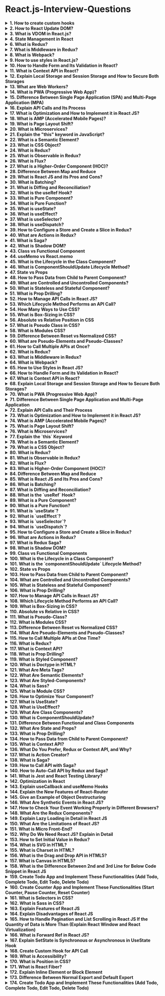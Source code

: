 # React.js-Interview-Questions

<details> <summary><strong>1. How to create custom hooks</strong></summary>
React Hooks are a powerful feature in React that allow developers to use state and other React features in functional components. Creating custom hooks can help you extract reusable logic from your components, making them more maintainable and easier to understand. Here's a step-by-step guide on how to create custom hooks in React:

Example:

```javascript

import { useState, useEffect } from 'react';

function useFetch(url) {
  const [data, setData] = useState(null);
  const [loading, setLoading] = useState(true);
  const [error, setError] = useState(null);

  useEffect(() => {
    fetch(url)
      .then((response) => response.json())
      .then((data) => {
        setData(data);
        setLoading(false);
      })
      .catch((error) => {
        setError(error);
        setLoading(false);
      });
  }, [url]);

  return { data, loading, error };
}

// Using custom hook in a component
function App() {
  const { data, loading, error } = useFetch('https://api.example.com/data');
  if (loading) return <div>Loading...</div>;
  if (error) return <div>Error: {error.message}</div>;
  return <div>{JSON.stringify(data)}</div>;
}
```
</details>
<details> <summary><strong>2. How to React Update DOM?</strong></summary>
React updates the DOM efficiently through a process called "reconciliation." When the state or props of a component change, React updates the virtual DOM first, then compares it with the real DOM to determine what needs to be updated, resulting in minimal changes to the real DOM.

</details>
<details> <summary><strong>3. What is VDOM in React.js?</strong></summary>
The Virtual DOM (VDOM) is an in-memory representation of the real DOM elements. It allows React to update the UI without directly manipulating the real DOM, making updates more efficient.

</details>
<details> <summary><strong>4. State Management in React</strong></summary>
State management in React can be done using useState, useReducer, or external libraries like Redux to manage global state. useState is used for managing component-specific states, while useReducer is often used for more complex state logic.

Example:

```javascript
const [count, setCount] = useState(0);

const increment = () => {
  setCount(count + 1);
};
</details>
<details> <summary><strong>5. What is Prop Drilling?</strong></summary>
Prop drilling is the process of passing data from a parent component to a deeply nested child component through props. This can become cumbersome when dealing with deeply nested components, leading to less maintainable code.
```
</details>
<details> <summary><strong>6. What is Redux?</strong></summary>
Redux is a state management library for JavaScript apps that helps manage and centralize application state. It uses a single store and actions to manage state transitions.

Example:

```javascript
const initialState = { count: 0 };

function reducer(state = initialState, action) {
  switch (action.type) {
    case 'INCREMENT':
      return { count: state.count + 1 };
    default:
      return state;
  }
}
```
</details>
<details> <summary><strong>7. What is Middleware in Redux?</strong></summary>
Middleware in Redux is used to extend Redux with custom functionality like logging, API calls, and error handling. It intercepts actions before they reach the reducer.

Example:

```javascript
const loggerMiddleware = store => next => action => {
  console.log('Dispatching', action);
  return next(action);
};
```
</details>
<details> <summary><strong>8. What is Webpack?</strong></summary>
Webpack is a module bundler for JavaScript applications. It bundles JavaScript files and assets like images, CSS, and fonts into optimized files for deployment.

</details>
<details> <summary><strong>9. How to use styles in React.js?</strong></summary>
Styles in React can be applied in various ways: inline styles, CSS files, CSS modules, or CSS-in-JS solutions like styled-components.

Example of inline style:

```javascript
const style = { color: 'blue', fontSize: '20px' };
return <div style={style}>Hello World!</div>;
```
</details>
<details> <summary><strong>10. How to Handle Form and Its Validation in React?</strong></summary>
Forms in React are controlled components, meaning React controls the state of the form elements. You can validate form data either manually or using third-party libraries like Formik or React Hook Form.

Example:

```javascript
const [email, setEmail] = useState('');
const [error, setError] = useState('');

const validateEmail = () => {
  if (!email.includes('@')) {
    setError('Invalid email');
  } else {
    setError('');
  }
};

return (
  <form>
    <input type="email" value={email} onChange={(e) => setEmail(e.target.value)} />
    <button onClick={validateEmail}>Submit</button>
    {error && <p>{error}</p>}
  </form>
);
```
</details>
<details> <summary><strong>11. What is Context API in React?</strong></summary>
The Context API is a React feature that allows you to share state or values between components without having to pass props manually through every level of the component tree.

Example:

```javascript
const MyContext = React.createContext();

function Parent() {
  const value = 'Hello World';
  return (
    <MyContext.Provider value={value}>
      <Child />
    </MyContext.Provider>
  );
}

function Child() {
  const value = useContext(MyContext);
  return <div>{value}</div>;
}
```
</details>
<details> <summary><strong>12. Explain Local Storage and Session Storage and How to Secure Both Storages</strong></summary>
Local Storage stores data without an expiration time and persists even after the browser is closed.
Session Storage stores data for the duration of the page session.
Both can be accessed through JavaScript, but sensitive data should be encrypted before storage to ensure security.

Example:

```javascript
localStorage.setItem('user', JSON.stringify({ name: 'John' }));
const user = JSON.parse(localStorage.getItem('user'));
```
</details>
<details> <summary><strong>13. What are Web Workers?</strong></summary>
Web Workers allow JavaScript to run in the background without blocking the main thread. This is useful for handling complex or time-consuming tasks like data processing.

Example:

```javascript
const worker = new Worker('worker.js');

worker.postMessage('start');

worker.onmessage = function(e) {
  console.log('Message from worker: ' + e.data);
};
```
```javascript
//worker.js

javascript
Copy code
onmessage = function(e) {
  if (e.data === 'start') {
    postMessage('Worker started!');
  }
};
```
</details>
<details> <summary><strong>14. What is PWA (Progressive Web App)?</strong></summary>
A Progressive Web App (PWA) is a web application that uses modern web capabilities to deliver an app-like experience to users, including offline access and push notifications.

</details>
<details> <summary><strong>15. Difference Between Single Page Application (SPA) and Multi-Page Application (MPA)</strong></summary>
SPA: Loads a single HTML page, and content is dynamically updated via JavaScript, providing a smoother user experience without reloading the page.
MPA: Each user interaction typically triggers a full page reload, which can lead to a slower user experience.
</details>
<details> <summary><strong>16. Explain API Calls and Its Process</strong></summary>
API calls in React are typically made using the fetch API or libraries like Axios. When making an API call, React waits for the response asynchronously and updates the state based on the data received.

Example:

```javascript
useEffect(() => {
  fetch('https://api.example.com/data')
    .then(response => response.json())
    .then(data => setData(data));
}, []);
```
</details>
<details> <summary><strong>17. What is Optimization and How to Implement it in React JS?</strong></summary>
Optimization in React refers to techniques like memoization, lazy loading, and minimizing unnecessary re-renders to improve app performance. One such method is React.memo for functional components.

Example of React.memo:

```javascript
const MemoizedComponent = React.memo(function MyComponent({ name }) {
  console.log('Rendering', name);
  return <div>{name}</div>;
});
```
</details>
<details> <summary><strong>18. What is AMP (Accelerated Mobile Pages)?</strong></summary>
AMP is an open-source framework designed to make mobile web pages load faster. It uses a stripped-down version of HTML and JavaScript to ensure quicker loading times, particularly for content-heavy pages.

</details>
<details> <summary><strong>19. What is Page Layout Shift?</strong></summary>
Page Layout Shift (CLS) is a Core Web Vitals metric that measures visual stability. A high CLS means that the page elements shift unexpectedly as the page loads, which can negatively impact user experience.

</details>
<details> <summary><strong>20. What is Microservices?</strong></summary>
Microservices is an architectural style where a large application is built as a set of smaller, independent services that communicate over the network, each focusing on a specific business function.

</details>
<details> <summary><strong>21. Explain the "this" keyword in JavaScript?</strong></summary>
The this keyword in JavaScript refers to the context in which the current code is executed. Its value depends on how the function is called.

Example:

```javascript
const obj = {
  name: 'John',
  greet: function() {
    console.log(this.name);  // 'this' refers to 'obj'
  }
};
obj.greet();  // Output: John
```
</details>
<details> <summary><strong>22. What is a Semantic Element?</strong></summary>
Semantic HTML elements are those that clearly describe their meaning in a human- and machine-readable way. Examples include <article>, <section>, <header>, and <footer>.

Example:

```html
<article>
  <h1>Article Title</h1>
  <p>This is the content of the article.</p>
</article>
```
</details>
<details> <summary><strong>23. What is CSS Object?</strong></summary>
A CSS object typically refers to an object in JavaScript that holds CSS properties and values. This can be used to dynamically apply styles to elements in React components.

Example:

```javascript
const style = {
  color: 'red',
  fontSize: '20px',
};

return <div style={style}>Hello, World!</div>;
```
</details>
<details> <summary><strong>24. What is Redux?</strong></summary>
Redux is a predictable state container for JavaScript apps. It helps you write applications that behave consistently across different environments, with debugging and testing capabilities.

Example:

  ```javascript
const initialState = { count: 0 };

function reducer(state = initialState, action) {
  switch (action.type) {
    case 'INCREMENT':
      return { count: state.count + 1 };
    default:
      return state;
  }
}
```
</details>
<details> <summary><strong>25. What is Observable in Redux?</strong></summary>
In Redux, an observable refers to a stream of data that can be observed, similar to how actions are dispatched in Redux. Observables are often used with middleware like Redux-Observable.

</details>
<details> <summary><strong>26. What is Flux?</strong></summary>
Flux is a pattern for managing data flow in JavaScript applications. It uses a unidirectional flow to manage the state, making it predictable. Redux is heavily inspired by Flux.

</details>
<details> <summary><strong>27. What is a Higher-Order Component (HOC)?</strong></summary>
A Higher-Order Component is a function that takes a component and returns a new component with additional props or logic.

Example:

  ```javascript
function withLoader(Component) {
  return function WithLoader(props) {
    if (props.loading) {
      return <div>Loading...</div>;
    }
    return <Component {...props} />;
  };
}
```
</details>

<details> <summary><strong>28. Difference Between Map and Reduce</strong></summary>
Map: Creates a new array by applying a function to each element of the original array.
Reduce: Reduces the array to a single value by applying a function to each element, accumulating the result.
Example of map:

  ```javascript
const numbers = [1, 2, 3];
const doubled = numbers.map(num => num * 2);
console.log(doubled); // [2, 4, 6]
Example of reduce:
```
  ```javascript
const numbers = [1, 2, 3];
const sum = numbers.reduce((acc, num) => acc + num, 0);
console.log(sum); // 6
```
</details>
<details> <summary><strong>29. What is React JS and its Pros and Cons?</strong></summary>
React is a JavaScript library for building user interfaces, primarily for single-page applications. It is declarative, component-based, and enables developers to create reusable UI components.

Pros:

Fast rendering with Virtual DOM
Component-based architecture
Reusable components
Strong community support
Cons:

Steeper learning curve
Requires build tools (Webpack, Babel)
Frequent updates with breaking changes
</details>
<details> <summary><strong>30. What is Batching?</strong></summary>
Batching refers to the process of grouping multiple updates into a single re-render in React. React batches updates to improve performance by reducing the number of re-renders.

Example:

  ```javascript
// React will batch these updates together and render only once
setCount(count + 1);
setFlag(!flag);
```
</details>
<details> <summary><strong>31. What is Diffing and Reconciliation?</strong></summary>
Diffing is the process React uses to compare the current Virtual DOM with the previous one and identify changes. Reconciliation is the process of updating the actual DOM to reflect the changes detected during the diffing process.

</details>
<details> <summary><strong>32. What is the useRef Hook?</strong></summary>
useRef is a React hook that allows you to persist a mutable value across renders. It is commonly used for accessing DOM elements directly or storing a value that doesn’t cause re-rendering when updated.

Example:

  ```javascript
const inputRef = useRef(null);

useEffect(() => {
  inputRef.current.focus();  // Focus the input field on component mount
}, []);

return <input ref={inputRef} />;
```
</details>
<details> <summary><strong>33. What is Pure Component?</strong></summary>
A PureComponent in React is a component that only re-renders when its props or state change. It implements shouldComponentUpdate with a shallow comparison of props and state.

Example:

  ```javascript
class MyComponent extends React.PureComponent {
  render() {
    return <div>{this.props.name}</div>;
  }
}
```
</details>
<details> <summary><strong>34. What is Pure Function?</strong></summary>
A pure function is a function that always produces the same output given the same input and does not cause side effects (like modifying global state or performing IO operations).

Example:

  ```javascript
function add(a, b) {
  return a + b;  // Pure function, no side effects
}
```
</details>
<details> <summary><strong>35. What is useState?</strong></summary>
useState is a hook that allows you to add state to functional components. It returns an array with the current state and a function to update it.

Example:

  ```javascript
const [count, setCount] = useState(0);

return (
  <div>
    <p>{count}</p>
    <button onClick={() => setCount(count + 1)}>Increment</button>
  </div>
);
```
</details>
<details> <summary><strong>36. What is useEffect?</strong></summary>
useEffect is a hook that performs side effects in functional components. It can be used for tasks like fetching data, updating the DOM, or subscribing to external events.

Example:

  ```javascript
useEffect(() => {
  console.log('Component mounted');
  return () => {
    console.log('Component unmounted');
  };
}, []);
```
</details>
<details> <summary><strong>37. What is useSelector?</strong></summary>
useSelector is a hook from React-Redux that allows you to extract data from the Redux store state.

Example:

  ```javascript
const count = useSelector(state => state.count);
```
</details>
<details> <summary><strong>38. What is useDispatch?</strong></summary>
useDispatch is a hook from React-Redux that gives you access to the dispatch function from Redux, which allows you to dispatch actions to the Redux store.

Example:

  ```javascript
const dispatch = useDispatch();

const increment = () => {
  dispatch({ type: 'INCREMENT' });
};
```
</details>
<details> <summary><strong>39. How to Configure a Store and Create a Slice in Redux?</strong></summary>
To configure a store and create a slice in Redux, you typically use Redux Toolkit, which simplifies store configuration and slice creation.

Example:

  ```javascript
import { configureStore, createSlice } from '@reduxjs/toolkit';

const counterSlice = createSlice({
  name: 'counter',
  initialState: { count: 0 },
  reducers: {
    increment: (state) => {
      state.count += 1;
    },
    decrement: (state) => {
      state.count -= 1;
    },
  },
});

const store = configureStore({
  reducer: counterSlice.reducer,
});

export default store;
```
</details>
<details> <summary><strong>40. What are Actions in Redux?</strong></summary>
Actions in Redux are plain JavaScript objects that describe an event that has occurred. They must have a type property and may include other data in the payload.

Example:

  ```javascript
const incrementAction = { type: 'INCREMENT' };
```
</details>

<details> <summary><strong>41. What is Saga?</strong></summary>
Redux-Saga is a middleware library used to handle side effects in Redux. It allows you to manage asynchronous actions like data fetching, more effectively using generators.

Example:

  ```javascript
import { takeEvery, call, put } from 'redux-saga/effects';

function* fetchData() {
  try {
    const response = yield call(fetch, 'https://api.example.com/data');
    const data = yield response.json();
    yield put({ type: 'FETCH_SUCCESS', data });
  } catch (error) {
    yield put({ type: 'FETCH_ERROR', error });
  }
}

function* watchFetchData() {
  yield takeEvery('FETCH_REQUEST', fetchData);
}
```
</details>
<details> <summary><strong>42. What is Shadow DOM?</strong></summary>
The Shadow DOM is a web standard that allows developers to encapsulate DOM and CSS styles within a component, creating a local scope for styles and structure.

Example:

  ```javascript
const shadowRoot = document.querySelector('#shadow-host').attachShadow({mode: 'open'});
shadowRoot.innerHTML = '<p>Shadow DOM content</p>';
```
</details>
<details> <summary><strong>43. Class vs Functional Component</strong></summary>
Class Components: Traditional components with state, lifecycle methods, and can be extended from React.Component.
Functional Components: Simpler components using hooks to manage state and side effects.
Example of a class component:

  ```javascript
class Counter extends React.Component {
  constructor(props) {
    super(props);
    this.state = { count: 0 };
  }
  
  render() {
    return (
      <div>
        <p>{this.state.count}</p>
        <button onClick={() => this.setState({ count: this.state.count + 1 })}>Increment</button>
      </div>
    );
  }
}
```
Example of a functional component:
  ```javascript
javascript
Copy code
const Counter = () => {
  const [count, setCount] = useState(0);
  
  return (
    <div>
      <p>{count}</p>
      <button onClick={() => setCount(count + 1)}>Increment</button>
    </div>
  );
};
```
</details>
<details> <summary><strong>44. useMemo vs React.memo</strong></summary>
useMemo: A hook that memoizes a function’s result to avoid expensive recalculations on each render.
React.memo: A higher-order component that memoizes a functional component, preventing unnecessary re-renders when props haven’t changed.
Example of useMemo:

  ```javascript
const expensiveCalculation = useMemo(() => calculateExpensiveValue(a, b), [a, b]);
```
Example of React.memo:

  ```javascript
const MyComponent = React.memo(({ name }) => {
  return <p>{name}</p>;
});
```
</details>
<details> <summary><strong>45. What is the Lifecycle in the Class Component?</strong></summary>
The lifecycle of a class component in React consists of the following phases:

Mounting: Component creation and insertion into the DOM.
Updating: Component re-rendering due to changes in state or props.
Unmounting: Component removal from the DOM.
Methods:

constructor()
componentDidMount()
shouldComponentUpdate()
render()
componentWillUnmount()
</details>
<details> <summary><strong>46. What is ComponentShouldUpdate Lifecycle Method?</strong></summary>
shouldComponentUpdate() is a lifecycle method in class components that allows you to control whether the component should re-render when its props or state change. By default, it returns true, but you can override it to prevent unnecessary renders.

Example:

  ```javascript
shouldComponentUpdate(nextProps, nextState) {
  return nextState.count !== this.state.count;  // Prevent re-render if count hasn't changed
}
```
</details>
<details> <summary><strong>47. State vs Props</strong></summary>
State: A local data storage for a component that can change over time.
Props: Read-only values passed from a parent component to a child component.
Example:

  ```javascript
const Parent = () => {
  const message = "Hello from parent!";
  return <Child message={message} />;
};

const Child = (props) => {
  return <p>{props.message}</p>; // Props are passed down from Parent
};
```
</details>
<details> <summary><strong>48. How to Pass Data from Child to Parent Component?</strong></summary>
To pass data from a child to a parent component, you can use a callback function that the parent passes to the child as a prop.

Example:

  ```javascript
const Parent = () => {
  const handleData = (data) => {
    console.log(data); // Receiving data from child
  };

  return <Child sendData={handleData} />;
};

const Child = ({ sendData }) => {
  return <button onClick={() => sendData("Hello from child!")}>Send Data</button>;
};
```
</details>
<details> <summary><strong>49. What are Controlled and Uncontrolled Components?</strong></summary>
Controlled Component: A component whose form elements are controlled by React state.
Uncontrolled Component: A component that manages its own state internally using ref.
Controlled Component Example:

  ```javascript
const ControlledInput = () => {
  const [value, setValue] = useState('');
  return <input value={value} onChange={(e) => setValue(e.target.value)} />;
};
```
Uncontrolled Component Example:

  ```javascript
const UncontrolledInput = () => {
  const inputRef = useRef();
  return <input ref={inputRef} />;
};
```
</details>
<details> <summary><strong>50. What is Stateless and Stateful Component?</strong></summary>
Stateless Component: A component that does not manage its own state. It only receives data via props.
Stateful Component: A component that manages its own state using useState or class-based state.
Stateful Component Example:

  ```javascript
const StatefulComponent = () => {
  const [count, setCount] = useState(0);
  return <button onClick={() => setCount(count + 1)}>{count}</button>;
};
```
Stateless Component Example:

  ```javascript
const StatelessComponent = ({ message }) => {
  return <p>{message}</p>;
};
```
</details>

<details> <summary><strong>51. What is Prop Drilling?</strong></summary>
Prop drilling refers to the process of passing data from a parent component to a deeply nested child component through multiple intermediate components.

Example:

  ```javascript
const Parent = () => {
  const message = "Hello from Parent!";
  return <Intermediate message={message} />;
};

const Intermediate = ({ message }) => {
  return <Child message={message} />;
};

const Child = ({ message }) => {
  return <p>{message}</p>;
};
```
</details>
<details> <summary><strong>52. How to Manage API Calls in React JS?</strong></summary>
In React, API calls can be managed using hooks like useEffect combined with fetch or libraries like axios to handle asynchronous operations.

Example using fetch:

  ```javascript
useEffect(() => {
  fetch('https://api.example.com/data')
    .then(response => response.json())
    .then(data => setData(data))
    .catch(error => console.error('Error fetching data:', error));
}, []);
```
Example using axios:

  ```javascript
useEffect(() => {
  axios.get('https://api.example.com/data')
    .then(response => setData(response.data))
    .catch(error => console.error('Error fetching data:', error));
}, []);
```
</details>
<details> <summary><strong>53. Which Lifecycle Method Performs an API Call?</strong></summary>
In class components, you would typically perform an API call inside the componentDidMount() lifecycle method, which is called once after the component has been mounted. In functional components, you can use useEffect for the same purpose.

Example in class component:

  ```javascript
class MyComponent extends React.Component {
  componentDidMount() {
    fetch('https://api.example.com/data')
      .then(response => response.json())
      .then(data => this.setState({ data }));
  }

  render() {
    return <div>{this.state.data}</div>;
  }
}
```
Example in functional component using useEffect:
  ```javascript
const MyComponent = () => {
  const [data, setData] = useState(null);

  useEffect(() => {
    fetch('https://api.example.com/data')
      .then(response => response.json())
      .then(data => setData(data));
  }, []); // Empty dependency array ensures it runs once

  return <div>{data}</div>;
};
```
</details>
<details> <summary><strong>54. How Many Ways to Use CSS?</strong></summary>
There are several ways to apply CSS in React components:

Inline styles
External CSS files
CSS Modules
Styled-components
SASS or SCSS
Example of inline styles:

  ```javascript
const style = { color: 'blue', fontSize: '20px' };
return <p style={style}>Styled Paragraph</p>;
```
Example of CSS Module:

  ```javascript
import styles from './MyComponent.module.css';

return <p className={styles.paragraph}>Styled with CSS Module</p>;
```
</details>
<details> <summary><strong>55. What is Box-Sizing in CSS?</strong></summary>
The box-sizing property defines how the total width and height of an element are calculated. By default, the width and height include only the content area, but setting box-sizing: border-box includes padding and border in the width/height calculation.

Example:

  ```css
div {
  width: 200px;
  height: 100px;
  padding: 20px;
  border: 5px solid black;
  box-sizing: border-box; /* Includes padding and border in the width and height */
}
```
</details>
<details> <summary><strong>56. Absolute vs Relative Position in CSS</strong></summary>
absolute positioning: An element is positioned relative to its closest positioned ancestor (non-static).
relative positioning: An element is positioned relative to its normal position in the document flow.
Example of absolute positioning:

  ```css
.absolute {
  position: absolute;
  top: 20px;
  left: 30px;
}
```
Example of relative positioning:

  ```css
.relative {
  position: relative;
  top: 10px;
  left: 20px;
}
```
</details>
<details> <summary><strong>57. What is Pseudo Class in CSS?</strong></summary>
A pseudo-class in CSS is used to define a special state of an element, like :hover, :focus, :active, etc.

Example:

  ```css
button:hover {
  background-color: green; /* Changes background color when button is hovered */
}
```
</details>
<details> <summary><strong>58. What is Modules CSS?</strong></summary>
CSS Modules is a way to scope CSS locally to a component in React. It avoids global CSS conflicts by giving each class a unique identifier.

Example:

  ```css
/* MyComponent.module.css */
.container {
  background-color: blue;
}
```
  ```javascript
import styles from './MyComponent.module.css';

const MyComponent = () => {
  return <div className={styles.container}>Content</div>;
};
```
</details>
<details> <summary><strong>59. Difference Between Reset vs Normalized CSS?</strong></summary>
Reset CSS: Removes all default styling from elements, resulting in a blank canvas.
Normalized CSS: Applies consistent styling across browsers while preserving useful default styles.
Example of Reset CSS:

  ```css
* {
  margin: 0;
  padding: 0;
  box-sizing: border-box;
}
```
Example of Normalized CSS:

  ```css
/* Normalize CSS Example */
html {
  font-size: 100%;
}

body {
  line-height: 1.5;
}
```
</details>
<details> <summary><strong>60. What are Pseudo-Elements and Pseudo-Classes?</strong></summary>
Pseudo-Elements: Target specific parts of an element like ::before, ::after, etc.
Pseudo-Classes: Apply styles based on user interaction or element state like :hover, :focus, etc.
Example of Pseudo-Element:

  ```css
p::before {
  content: "Prefix: ";
}
```
Example of Pseudo-Class:

  ```css
a:hover {
  color: red; /* Changes color when the link is hovered */
}
```
</details>

<details> <summary><strong>61. How to Call Multiple APIs at Once?</strong></summary>
To call multiple APIs concurrently in JavaScript, you can use Promise.all() which allows you to run multiple promises in parallel and wait for all of them to resolve.

Example:

  ```javascript
const fetchData = async () => {
  try {
    const [data1, data2] = await Promise.all([
      fetch('https://api.example1.com').then(res => res.json()),
      fetch('https://api.example2.com').then(res => res.json())
    ]);
    console.log(data1, data2);
  } catch (error) {
    console.error("Error fetching data:", error);
  }
};

useEffect(() => {
  fetchData();
}, []);
```
</details>
<details> <summary><strong>62. What is Redux?</strong></summary>
Redux is a state management library for JavaScript apps that provides a predictable state container, allowing developers to manage app state in a centralized store.

Example:

  ```javascript
// Action
const increment = () => ({
  type: 'INCREMENT'
});

// Reducer
const counter = (state = 0, action) => {
  switch (action.type) {
    case 'INCREMENT':
      return state + 1;
    default:
      return state;
  }
};

// Store
const store = Redux.createStore(counter);

// Dispatch action
store.dispatch(increment());
console.log(store.getState()); // 1
```
</details>
<details> <summary><strong>63. What is Middleware in Redux?</strong></summary>
Middleware in Redux provides a way to intercept and modify actions before they reach the reducer. It's useful for handling asynchronous actions, logging, or other side effects.

Example using redux-thunk (for asynchronous actions):

  ```javascript
const fetchData = () => {
  return async dispatch => {
    const response = await fetch('https://api.example.com/data');
    const data = await response.json();
    dispatch({ type: 'SET_DATA', payload: data });
  };
};
```
</details>
<details> <summary><strong>64. What is Webpack?</strong></summary>
Webpack is a module bundler for JavaScript applications. It bundles JavaScript files, CSS, images, and other assets into one or more output files that can be served by a web server.

Example of a basic Webpack configuration:

  ```javascript
const path = require('path');

module.exports = {
  entry: './src/index.js',
  output: {
    filename: 'bundle.js',
    path: path.resolve(__dirname, 'dist')
  },
  module: {
    rules: [
      {
        test: /\.css$/,
        use: ['style-loader', 'css-loader']
      }
    ]
  }
};
```
</details>
<details> <summary><strong>65. How to Use Styles in React JS?</strong></summary>
In React, you can apply styles using various methods such as inline styles, CSS files, CSS modules, and styled-components.

Example using inline styles:

  ```javascript
const buttonStyle = {
  backgroundColor: 'blue',
  color: 'white',
  padding: '10px 20px'
};

return <button style={buttonStyle}>Click Me</button>;
```
Example using styled-components:

  ```javascript
import styled from 'styled-components';

const Button = styled.button`
  background-color: blue;
  color: white;
  padding: 10px 20px;
`;

return <Button>Click Me</Button>;
```
</details>
<details> <summary><strong>66. How to Handle Form and its Validation in React?</strong></summary>
In React, form handling can be done using controlled components, where form data is managed in the component’s state, and validation can be added with conditionals or using third-party libraries like Formik or react-hook-form.

Example of a simple controlled form with validation:

```javascript
const Form = () => {
  const [name, setName] = useState('');
  const [error, setError] = useState('');

  const handleSubmit = (e) => {
    e.preventDefault();
    if (name.trim() === '') {
      setError('Name is required!');
    } else {
      setError('');
      alert(`Form submitted with name: ${name}`);
    }
  };

  return (
    <form onSubmit={handleSubmit}>
      <input
        type="text"
        value={name}
        onChange={(e) => setName(e.target.value)}
        placeholder="Enter your name"
      />
      {error && <p>{error}</p>}
      <button type="submit">Submit</button>
    </form>
  );
};
```
</details>
<details> <summary><strong>67. What is Context API in React?</strong></summary>
The Context API allows you to share values (like themes or authentication status) between components without having to explicitly pass props through every level of the component tree.

Example:

```javascript
const ThemeContext = React.createContext();

const ThemeProvider = ({ children }) => {
  const [theme, setTheme] = useState('light');
  
  return (
    <ThemeContext.Provider value={{ theme, setTheme }}>
      {children}
    </ThemeContext.Provider>
  );
};

const ThemedComponent = () => {
  const { theme, setTheme } = useContext(ThemeContext);
  return (
    <div style={{ background: theme === 'dark' ? 'black' : 'white' }}>
      <button onClick={() => setTheme(theme === 'dark' ? 'light' : 'dark')}>
        Toggle Theme
      </button>
    </div>
  );
};

const App = () => (
  <ThemeProvider>
    <ThemedComponent />
  </ThemeProvider>
);
```
</details>
<details> <summary><strong>68. Explain Local Storage and Session Storage and How to Secure Both Storages?</strong></summary>
LocalStorage: Stores data with no expiration date, it remains until it's explicitly deleted.
SessionStorage: Stores data for the duration of the page session (until the browser is closed).
Security Tips:

Avoid storing sensitive information like passwords in localStorage or sessionStorage as it is accessible by JavaScript.
Use encryption if you must store sensitive data.
Store tokens in secure HTTP-only cookies for better security.
Example:

```javascript
// Setting data in Local Storage
localStorage.setItem('name', 'John');

// Retrieving data from Local Storage
const name = localStorage.getItem('name');
console.log(name); // 'John'
</details>
<details> <summary><strong>69. What Are Web Workers?</strong></summary>
Web Workers allow for the execution of scripts in background threads. They are useful for performing computationally expensive tasks without blocking the main UI thread.

Example:

javascript
Copy code
const worker = new Worker('worker.js');
worker.postMessage('start task');

worker.onmessage = (e) => {
  console.log('Received from worker:', e.data);
};
worker.js:
```
```javascript
onmessage = (e) => {
  console.log('Message from main thread:', e.data);
  postMessage('Task completed');
};
```
</details>

<details> <summary><strong>70. What is PWA (Progressive Web App)?</strong></summary>
A Progressive Web App (PWA) is a type of application built using standard web technologies (HTML, CSS, and JavaScript) but offering similar performance and user experience to native apps. PWAs work offline, can be installed on devices, and are responsive.

Example:

```javascript
if ('serviceWorker' in navigator) {
  navigator.serviceWorker.register('/service-worker.js')
    .then((registration) => {
      console.log('Service Worker registered:', registration);
    })
    .catch((error) => {
      console.log('Service Worker registration failed:', error);
    });
}
```
</details>
<details> <summary><strong>71. Difference Between Single Page Application and Multi-Page Application</strong></summary>
Single Page Application (SPA): A web app that loads a single HTML page and dynamically updates as the user interacts with the app, providing a seamless experience (e.g., React).
Multi-Page Application (MPA): A traditional web application where each action (e.g., clicking a link) loads a new page from the server.
SPA Example: In React, navigation between components is handled without reloading the page.

MPA Example: Traditional web applications that reload a new page from the server when a link is clicked.

</details>
<details> <summary><strong>72. Explain API Calls and Their Process</strong></summary>
API calls are made to interact with external services or databases to fetch or manipulate data. In React, API calls can be made using fetch, axios, or other libraries.

Example of an API call using fetch:

```javascript
useEffect(() => {
  const fetchData = async () => {
    try {
      const response = await fetch('https://api.example.com/data');
      const data = await response.json();
      console.log(data);
    } catch (error) {
      console.error('Error fetching data:', error);
    }
  };

  fetchData();
}, []);
```
</details>
<details> <summary><strong>73. What is Optimization and How to Implement it in React JS?</strong></summary>
Optimization in React involves improving the performance of a React application by reducing unnecessary re-renders, minimizing network requests, and optimizing code execution. Some common techniques are memoization, code splitting, lazy loading, and more.

Example using React.memo:

```javascript
const MemoizedComponent = React.memo((props) => {
  // Only re-renders if props change
  return <div>{props.value}</div>;
});
```
Lazy Loading Example:

```javascript
const LazyComponent = React.lazy(() => import('./LazyComponent'));

<React.Suspense fallback={<div>Loading...</div>}>
  <LazyComponent />
</React.Suspense>
```
</details>
<details> <summary><strong>74. What is AMP (Accelerated Mobile Pages)?</strong></summary>
AMP is an open-source framework created to help web pages load faster on mobile devices by optimizing content for speed and performance. It uses a stripped-down version of HTML, CSS, and JavaScript.

Example of AMP HTML:

```html
<html ⚡>
  <head>
    <meta charset="utf-8">
    <script async src="https://cdn.ampproject.org/v0.js"></script>
    <style amp-custom>
      body { font-family: Arial, sans-serif; }
    </style>
  </head>
  <body>
    <h1>Welcome to AMP</h1>
    <p>This is a sample AMP page.</p>
  </body>
</html>
```
</details>
<details> <summary><strong>75. What is Page Layout Shift?</strong></summary>
Page Layout Shift refers to the unexpected shifting of web page content as the page loads, which negatively impacts user experience. This can happen if resources (like images or fonts) are loaded dynamically, causing elements to move around.

Fixing Layout Shifts Example:

```css
img {
  width: 100%;
  height: auto;
}
```
</details>
<details> <summary><strong>76. What is Microservices?</strong></summary>
Microservices is an architectural style where an application is developed as a collection of loosely coupled services, each responsible for a specific business functionality. Each service can be developed, deployed, and scaled independently.

Example: A large e-commerce platform might have microservices like payment processing, inventory management, user authentication, and product catalog, each developed as separate services.

</details>
<details> <summary><strong>77. Explain the `this` Keyword</strong></summary>
The this keyword refers to the current context in which a function is executing. It can refer to different objects depending on the function's call type, such as a method, an event handler, or a constructor function.

Example:

```javascript
const person = {
  name: 'Alice',
  greet() {
    console.log(this.name);  // Refers to person object
  }
};

person.greet();  // 'Alice'
```
</details>
<details> <summary><strong>78. What is a Semantic Element?</strong></summary>
Semantic elements are HTML tags that provide meaning to the content inside them, making the code more readable and accessible. These elements help search engines and developers understand the structure and importance of the content.

Example of Semantic Elements:

```html
<article>
  <header><h1>Article Title</h1></header>
  <section>
    <p>Content of the article...</p>
  </section>
  <footer>Author: John Doe</footer>
</article>
```
</details>
<details> <summary><strong>79. What is a CSS Object?</strong></summary>
A CSS object is an object in JavaScript that contains CSS properties and their values. You can dynamically apply styles to an element using a CSS object.

Example:

```javascript
const styles = {
  color: 'blue',
  backgroundColor: 'lightgray',
  padding: '10px',
};

return <div style={styles}>Styled Div</div>;
```
</details>

<details> <summary><strong>80. What is Redux?</strong></summary>
Redux is a predictable state container for JavaScript apps, used to manage the state of an application. It centralizes the state and allows components to access and modify it in a consistent and predictable way.

Example:

```javascript
const initialState = { count: 0 };

function reducer(state = initialState, action) {
  switch (action.type) {
    case 'INCREMENT':
      return { ...state, count: state.count + 1 };
    case 'DECREMENT':
      return { ...state, count: state.count - 1 };
    default:
      return state;
  }
}

const store = createStore(reducer);
```
</details>
<details> <summary><strong>81. What is Observable in Redux?</strong></summary>
An observable in Redux is a pattern used to represent state as a stream of events that components can subscribe to and react to. It allows components to react to changes in state or other side-effects without directly querying the state.

Example: In combination with Redux-Saga or Redux-Observable, actions can be observed to trigger side effects like API calls.

```javascript
import { Observable } from 'rxjs';

const fetchDataObservable = new Observable((observer) => {
  fetch('/data')
    .then(response => response.json())
    .then(data => observer.next(data))
    .catch(err => observer.error(err));
});
```
</details>
<details> <summary><strong>82. What is Flux?</strong></summary>
Flux is an architecture for managing application state developed by Facebook. It emphasizes a unidirectional data flow, which makes state changes predictable and easier to trace.

Example: In Flux, the state is managed by a store, and actions are dispatched to the store to change the state.

```javascript
const store = {
  dispatch(action) {
    // Handle the action
  },
  getState() {
    // Return current state
  },
};
```
</details>
<details> <summary><strong>83. What is Higher-Order Component (HOC)?</strong></summary>
A Higher-Order Component is a function that takes a component and returns a new component with additional functionality. It’s used for code reuse, logic abstraction, and adding features to components.

Example:

```javascript
const withLoading = (WrappedComponent) => {
  return (props) => {
    if (props.isLoading) {
      return <div>Loading...</div>;
    }
    return <WrappedComponent {...props} />;
  };
};

const MyComponent = withLoading(MyComponent);
```
</details>
<details> <summary><strong>84. Difference Between Map and Reduce</strong></summary>
Map: It applies a function to each item in an array and returns a new array with the results.
Reduce: It accumulates the array items into a single value by applying a function.
Example of Map:

```javascript
const numbers = [1, 2, 3];
const squared = numbers.map(x => x * x);  // [1, 4, 9]
```
Example of Reduce:

```javascript
const numbers = [1, 2, 3];
const sum = numbers.reduce((acc, x) => acc + x, 0);  // 6
```
</details>
<details> <summary><strong>85. What is React JS and Its Pros and Cons?</strong></summary>
React JS is a JavaScript library for building user interfaces, primarily for single-page applications. It allows for building complex, interactive UIs through components.

Pros:

Component-based architecture
Virtual DOM for optimized performance
Strong community support
Cons:

Steeper learning curve for new developers
Large bundle size without proper optimization
</details>
<details> <summary><strong>86. What is Batching?</strong></summary>
Batching refers to the process of grouping multiple state updates into a single re-render to optimize performance. React batches state updates and re-renders in a single pass.

Example:

```javascript
setState({ count: 1 });
setState({ count: 2 });
// React batches these state updates and renders the component only once.
```
</details>
<details> <summary><strong>87. What is Diffing and Reconciliation?</strong></summary>
Diffing is the process React uses to compare the current and previous virtual DOM and determine the minimal set of changes needed to update the real DOM. Reconciliation is the process of applying those changes to the real DOM.

Example: React compares the previous and current virtual DOM trees and calculates the minimum set of changes to apply.

</details>
<details> <summary><strong>88. What is the `useRef` Hook?</strong></summary>
The useRef hook is used to persist values across renders without causing a re-render. It can also be used to reference DOM elements.

Example:

```javascript
const inputRef = useRef();
const focusInput = () => {
  inputRef.current.focus();  // Focus the input element
};

return <input ref={inputRef} />;
```
</details>
<details> <summary><strong>89. What is a Pure Component?</strong></summary>
A Pure Component is a React component that only re-renders when its props or state change. It implements a shallow comparison of props and state to optimize rendering.

Example:

```javascript
class PureComponentExample extends React.PureComponent {
  render() {
    return <div>{this.props.value}</div>;
  }
}
```
</details>

<details> <summary><strong>90. What is a Pure Function?</strong></summary>
A pure function is a function that always produces the same output for the same input and has no side effects. It does not modify any external state or variables.

Example:

```javascript
function add(a, b) {
  return a + b;  // This is a pure function
}
```
</details>
<details> <summary><strong>91. What is `useState`?</strong></summary>
useState is a React hook that allows you to add state to functional components. It returns a stateful value and a function to update it.

Example:

```javascript
const [count, setCount] = useState(0);

const increment = () => {
  setCount(count + 1);
};

return (
  <div>
    <p>{count}</p>
    <button onClick={increment}>Increment</button>
  </div>
);
```
</details>
<details> <summary><strong>92. What is `useEffect`?</strong></summary>
useEffect is a React hook that allows you to perform side effects in functional components. It runs after the render and can be used for things like data fetching, DOM manipulation, or subscriptions.

Example:

```javascript
useEffect(() => {
  console.log('Component mounted or updated');
}, [count]);  // This runs every time the `count` changes
```
</details>
<details> <summary><strong>93. What is `useSelector`?</strong></summary>
useSelector is a hook used to access the Redux store’s state in a functional component. It subscribes to the Redux store and re-renders the component whenever the selected state changes.

Example:

```javascript
const count = useSelector((state) => state.count);

return <div>{count}</div>;
```
</details>
<details> <summary><strong>94. What is `useDispatch`?</strong></summary>
useDispatch is a hook used to dispatch actions to the Redux store from within a functional component.

Example:

```javascript
const dispatch = useDispatch();

const increment = () => {
  dispatch({ type: 'INCREMENT' });
};

return <button onClick={increment}>Increment</button>;
```
</details>
<details> <summary><strong>95. How to Configure a Store and Create a Slice in Redux?</strong></summary>
To configure a store and create a slice, you need to use Redux Toolkit’s configureStore and createSlice functions.

Example:

```javascript
import { configureStore, createSlice } from '@reduxjs/toolkit';

const counterSlice = createSlice({
  name: 'counter',
  initialState: { count: 0 },
  reducers: {
    increment: (state) => { state.count += 1; },
    decrement: (state) => { state.count -= 1; },
  },
});

const store = configureStore({
  reducer: { counter: counterSlice.reducer },
});

export const { increment, decrement } = counterSlice.actions;
```
</details>
<details> <summary><strong>96. What are Actions in Redux?</strong></summary>
Actions in Redux are plain JavaScript objects that describe an event or action that occurred in the application. Each action must have a type field to indicate what happened.

Example:

```javascript
const incrementAction = { type: 'INCREMENT' };
const decrementAction = { type: 'DECREMENT' };
```
</details>
<details> <summary><strong>97. What is Redux Saga?</strong></summary>
Redux Saga is a middleware library used for handling side effects in Redux applications. It uses generator functions to manage asynchronous actions like data fetching.

Example:

```javascript
import { takeEvery, put } from 'redux-saga/effects';

function* incrementAsync() {
  yield delay(1000);  // Simulate async call
  yield put({ type: 'INCREMENT' });
}

function* watchIncrementAsync() {
  yield takeEvery('INCREMENT_ASYNC', incrementAsync);
}
```
</details>
<details> <summary><strong>98. What is Shadow DOM?</strong></summary>
The Shadow DOM is a web standard that allows developers to encapsulate a part of a DOM tree in a way that it is hidden from the main document. This helps in creating reusable components without worrying about CSS or JavaScript conflicts.

Example:

```javascript
const shadowRoot = document.getElementById('shadow-host').attachShadow({ mode: 'open' });
shadowRoot.innerHTML = '<p>This is inside the shadow DOM!</p>';
```
</details>
<details> <summary><strong>99. Class vs Functional Components</strong></summary>
Class Components: They are ES6 classes that can hold state and lifecycle methods.
Functional Components: They are simpler components that rely on hooks for managing state and side effects.
Example:

Class Component:

```javascript
class MyComponent extends React.Component {
  constructor(props) {
    super(props);
    this.state = { count: 0 };
  }

  render() {
    return <div>{this.state.count}</div>;
  }
}
```
Functional Component:

```javascript
const MyComponent = () => {
  const [count, setCount] = useState(0);
  return <div>{count}</div>;
};
```
</details>

<details> <summary><strong>100. What is the Lifecycle in a Class Component?</strong></summary>
In a class component, the lifecycle consists of several phases: mounting, updating, and unmounting. React provides lifecycle methods for each phase, such as componentDidMount, componentDidUpdate, and componentWillUnmount.

Example:

```javascript
class MyComponent extends React.Component {
  componentDidMount() {
    console.log('Component Mounted');
  }

  componentDidUpdate() {
    console.log('Component Updated');
  }

  componentWillUnmount() {
    console.log('Component Unmounted');
  }

  render() {
    return <div>Lifecycle Example</div>;
  }
}
```
</details>
<details> <summary><strong>101. What is the `componentShouldUpdate` Lifecycle Method?</strong></summary>
componentShouldUpdate is a lifecycle method that is called before the render method. It allows you to optimize performance by preventing unnecessary re-renders.

Example:

```javascript
class MyComponent extends React.Component {
  shouldComponentUpdate(nextProps, nextState) {
    if (nextState.count !== this.state.count) {
      return true;
    }
    return false;
  }

  render() {
    return <div>{this.state.count}</div>;
  }
}
```
</details>
<details> <summary><strong>102. State vs Props</strong></summary>
State: Data that is managed within a component and can be updated.
Props: Data passed to a component from a parent component, which cannot be directly modified by the child.
Example:

```javascript
const ParentComponent = () => {
  const parentData = 'Hello';
  return <ChildComponent message={parentData} />;
};

const ChildComponent = (props) => {
  return <div>{props.message}</div>;
};
```
</details>
<details> <summary><strong>103. How to Pass Data from Child to Parent Component?</strong></summary>
Data can be passed from a child component to a parent component via a callback function provided as a prop.

Example:

```javascript
const ParentComponent = () => {
  const handleData = (data) => {
    console.log(data);
  };

  return <ChildComponent sendData={handleData} />;
};

const ChildComponent = (props) => {
  return <button onClick={() => props.sendData('Data from child')}>Send Data</button>;
};
```
</details>
<details> <summary><strong>104. What are Controlled and Uncontrolled Components?</strong></summary>
Controlled Components: Components that are controlled by React state, where the input value is managed via useState or this.setState.
Uncontrolled Components: Components where the form data is handled by the DOM rather than React.
Example:

Controlled Component:
```javascript
const [value, setValue] = useState('');
const handleChange = (e) => setValue(e.target.value);

return <input type="text" value={value} onChange={handleChange} />;
```
Uncontrolled Component:
```javascript
const inputRef = useRef(null);

const handleSubmit = () => {
  alert(inputRef.current.value);
};

return <input ref={inputRef} type="text" />;
```
</details>
<details> <summary><strong>105. What is Stateless and Stateful Component?</strong></summary>
Stateless Components: Components that do not have any state and only render UI based on props.
Stateful Components: Components that have state and manage it within themselves.
Example:

Stateless Component:
```javascript
const StatelessComponent = (props) => {
  return <div>{props.text}</div>;
};
```
Stateful Component:
```javascript
class StatefulComponent extends React.Component {
  constructor(props) {
    super(props);
    this.state = { count: 0 };
  }

  render() {
    return <div>{this.state.count}</div>;
  }
}
```
</details>
<details> <summary><strong>106. What is Prop Drilling?</strong></summary>
Prop drilling refers to the process of passing data from a parent component to a deeply nested child component via multiple layers of intermediate components.

Example:

```javascript
const GrandparentComponent = () => {
  const message = 'Hello from Grandparent';
  return <ParentComponent message={message} />;
};

const ParentComponent = ({ message }) => {
  return <ChildComponent message={message} />;
};

const ChildComponent = ({ message }) => {
  return <div>{message}</div>;
};
```
</details>
<details> <summary><strong>107. How to Manage API Calls in React JS?</strong></summary>
API calls in React can be managed using hooks like useEffect to make calls when the component mounts, along with useState to store the fetched data.

Example:

```javascript
const [data, setData] = useState(null);

useEffect(() => {
  fetch('https://api.example.com/data')
    .then((response) => response.json())
    .then((result) => setData(result));
}, []);

return <div>{data ? JSON.stringify(data) : 'Loading...'}</div>;
```
</details>
<details> <summary><strong>108. Which Lifecycle Method Performs an API Call?</strong></summary>
In class components, componentDidMount is commonly used for API calls after the component has mounted. In functional components, useEffect serves a similar purpose.

Example (Class Component):

```javascript
class MyComponent extends React.Component {
  componentDidMount() {
    fetch('https://api.example.com/data')
      .then((response) => response.json())
      .then((data) => console.log(data));
  }

  render() {
    return <div>API Call in componentDidMount</div>;
  }
}
```
Example (Functional Component):

```javascript
useEffect(() => {
  fetch('https://api.example.com/data')
    .then((response) => response.json())
    .then((data) => console.log(data));
}, []);
```
</details>

<details> <summary><strong>109. What is Box-Sizing in CSS?</strong></summary>
box-sizing is a CSS property that controls how the total width and height of an element are calculated. The two main values are:

content-box: The width and height only include the content.
border-box: The width and height include the padding and border.
Example:

```css
.box {
  box-sizing: border-box;
  width: 100px;
  padding: 10px;
  border: 5px solid black;
}
```
</details>
<details> <summary><strong>110. Absolute vs Relative in CSS?</strong></summary>
Absolute: The element is positioned relative to its nearest positioned ancestor or the initial containing block.
Relative: The element is positioned relative to its normal position in the document flow.
Example:

```css
.absolute {
  position: absolute;
  top: 20px;
  left: 50px;
}

.relative {
  position: relative;
  top: 10px;
  left: 30px;
}
```
</details>
<details> <summary><strong>111. What is Pseudo-Class?</strong></summary>
A pseudo-class is used to define the special state of an element, such as when it's hovered over, focused, or selected.

Example:

```css
a:hover {
  color: red;
}

input:focus {
  border-color: blue;
}
```
</details>
<details> <summary><strong>112. What is Modules CSS?</strong></summary>
CSS Modules are a way to scope CSS styles to the component. This prevents style conflicts by generating unique class names for each class.

Example:

```css
/* styles.module.css */
.button {
  background-color: blue;
}
```
```javascript
import styles from './styles.module.css';

const Button = () => <button className={styles.button}>Click me</button>;
```
</details>
<details> <summary><strong>113. Difference Between Reset vs Normalized CSS?</strong></summary>
Reset CSS: Resets all browser default styles to a consistent baseline.
Normalize CSS: Preserves useful default styles but fixes common bugs across browsers.
Example:

Reset CSS:
```css
* {
  margin: 0;
  padding: 0;
  box-sizing: border-box;
}
```
Normalize CSS:

```css
/* Normalize styles to make them consistent across browsers */
html {
  font-family: sans-serif;
}
```
</details>
<details> <summary><strong>114. What Are Pseudo-Elements and Pseudo-Classes?</strong></summary>
Pseudo-elements: Target parts of an element (e.g., ::before, ::after).
Pseudo-classes: Target an element's special state (e.g., :hover, :focus).
Example:

Pseudo-element:
```javascript
p::before {
  content: "Note: ";
  font-weight: bold;
}
```
Pseudo-class:
```csss
button:hover {
  background-color: blue;
}
```
</details>
<details> <summary><strong>115. How to Call Multiple APIs at One Time?</strong></summary>
You can call multiple APIs simultaneously using Promise.all or Promise.allSettled.

Example:

```javascript
Promise.all([fetch('api1'), fetch('api2')])
  .then(([response1, response2]) => {
    return Promise.all([response1.json(), response2.json()]);
  })
  .then(([data1, data2]) => {
    console.log(data1, data2);
  });
```
</details>
<details> <summary><strong>116. What is Redux?</strong></summary>
Redux is a state management library for JavaScript apps. It helps to manage the state of an entire application using a single store.

Example:

```javascript
const initialState = { count: 0 };

function counterReducer(state = initialState, action) {
  switch (action.type) {
    case 'INCREMENT':
      return { ...state, count: state.count + 1 };
    default:
      return state;
  }
}
```
</details>
<details> <summary><strong>117. What is Context API?</strong></summary>
The React Context API provides a way to pass data through the component tree without manually passing props down at every level.

Example:

```javascript
const MyContext = React.createContext();

const Parent = () => {
  return (
    <MyContext.Provider value="Hello from context">
      <Child />
    </MyContext.Provider>
  );
};

const Child = () => {
  const contextValue = useContext(MyContext);
  return <div>{contextValue}</div>;
};
```
</details>
<details> <summary><strong>118. What is Prop Drilling?</strong></summary>
Prop drilling refers to the process of passing data from a parent component down to a deeply nested child component through multiple intermediate components.

Example:

```javascript
const ParentComponent = () => {
  const data = 'Hello World';
  return <ChildComponent data={data} />;
};

const ChildComponent = ({ data }) => {
  return <div>{data}</div>;
};
```
</details>

<details> <summary><strong>119. What is Styled Component?</strong></summary>
Styled-components is a library for styling React components using tagged template literals. It allows you to write CSS directly in your JavaScript.

Example:

```javascript
import styled from 'styled-components';

const Button = styled.button`
  background-color: blue;
  color: white;
  padding: 10px;
`;

const App = () => <Button>Click Me</Button>;
```
</details>
<details> <summary><strong>120. What is Doctype in HTML?</strong></summary>
<!DOCTYPE> declaration defines the document type and version of HTML being used. It must be placed at the very beginning of the HTML document.

Example:

```html
<!DOCTYPE html>
<html>
  <head>
    <title>Example</title>
  </head>
  <body>
    <p>Hello, world!</p>
  </body>
</html>
```
</details>
<details> <summary><strong>121. What Are Meta Tags?</strong></summary>
Meta tags provide metadata about the HTML document, like the character set, author, description, or keywords. These tags are placed inside the <head> element.

Example:

```html
<meta charset="UTF-8">
<meta name="description" content="Learn web development">
```
</details>
<details> <summary><strong>122. What Are Semantic Elements?</strong></summary>
Semantic elements clearly describe their meaning in a human- and machine-readable way. Examples include <article>, <section>, <header>, and <footer>.

Example:

```html
<article>
  <h2>Article Title</h2>
  <p>Article content...</p>
</article>
```
</details>
<details> <summary><strong>123. What Are Styled-Components?</strong></summary>
Styled-components allow you to define component-level styles with a clean, JavaScript-based syntax. It enables automatic CSS scoping for each component.

Example:

```javascript
import styled from 'styled-components';

const Wrapper = styled.div`
  display: flex;
  align-items: center;
  justify-content: center;
`;

const App = () => (
  <Wrapper>
    <h1>Welcome to Styled Components!</h1>
  </Wrapper>
);
```
</details>
<details> <summary><strong>124. What is Sass?</strong></summary>
Sass (Syntactically Awesome Stylesheets) is a CSS preprocessor that adds features like variables, nested rules, and mixins to make CSS more maintainable.

Example:

```scss
$primary-color: #3498db;

.button {
  background-color: $primary-color;
  color: white;
}
```
</details>
<details> <summary><strong>125. What is Module CSS?</strong></summary>
CSS Modules are a way to scope styles locally to the component they belong to, avoiding global style conflicts.

Example:

```css
/* button.module.css */
.button {
  background-color: green;
}
```
```javascript
import styles from './button.module.css';

const Button = () => <button className={styles.button}>Click Me</button>;
```
</details>
<details> <summary><strong>126. How to Optimize Your Component?</strong></summary>
You can optimize components in React by using techniques such as memoization, lazy loading, avoiding unnecessary re-renders, and splitting the code.

Example:

```javascript
import React, { memo } from 'react';

const ExpensiveComponent = memo(() => {
  // This component will only re-render if props change
  return <div>Expensive Component</div>;
});
```
</details>
<details> <summary><strong>127. What is UseState?</strong></summary>
useState is a hook used to add state to functional components. It returns an array with two elements: the current state and a function to update it.

Example:

```javascript
const [count, setCount] = useState(0);

const increment = () => setCount(count + 1);
```
</details>
<details> <summary><strong>128. What is UseEffect?</strong></summary>
useEffect is a hook that allows you to perform side effects in functional components, such as fetching data, subscribing to events, or manually changing the DOM.

Example:

```javascript
useEffect(() => {
  fetchData();
}, []); // Runs once after the component mounts
```
</details>
<details> <summary><strong>129. What Are Class Components?</strong></summary>
Class components are the traditional way of defining components in React. They extend from React.Component and can hold state and lifecycle methods.

Example:

```javascript
class MyComponent extends React.Component {
  state = { count: 0 };

  render() {
    return <div>{this.state.count}</div>;
  }
}
```
</details>
<details> <summary><strong>130. What is ComponentShouldUpdate?</strong></summary>
componentShouldUpdate is a lifecycle method in class components that determines whether the component should re-render or not. It is used for performance optimization.

Example:

```javascript
class MyComponent extends React.Component {
  shouldComponentUpdate(nextProps, nextState) {
    return nextState.count !== this.state.count;
  }
}
```
</details>

<details> <summary><strong>131. Difference Between Functional and Class Components</strong></summary>
Class Components: Use ES6 class syntax, can hold state and lifecycle methods, and extend React.Component.
Functional Components: Simpler, use functions to define components, and can now hold state and side effects using hooks.
Example:

Class Component:
```javascript
class MyClassComponent extends React.Component {
  render() {
    return <div>Hello, Class Component!</div>;
  }
}
```
Functional Component:
```javascript
const MyFunctionalComponent = () => <div>Hello, Functional Component!</div>;
```
</details>
<details> <summary><strong>132. What Are State and Props?</strong></summary>
State: Represents data that can change over time and is managed within the component.
Props: Short for properties, are used to pass data from a parent component to a child component.
Example:

```javascript
// State example
const [count, setCount] = useState(0);

// Props example
const Parent = () => <Child name="John" />;
const Child = (props) => <div>Hello {props.name}</div>;
```
</details>
<details> <summary><strong>133. What is Prop Drilling?</strong></summary>
Prop drilling is the process of passing data from a parent component to deeply nested child components through props.

Example:

```javascript
const Parent = () => {
  const data = "Hello!";
  return <Child data={data} />;
};

const Child = ({ data }) => <GrandChild data={data} />;

const GrandChild = ({ data }) => <div>{data}</div>;
```
</details>
<details> <summary><strong>134. How to Pass Data from Child to Parent Component?</strong></summary>
Data can be passed from a child to a parent component using callback functions passed as props.

Example:

```javascript
const Parent = () => {
  const handleData = (data) => {
    console.log(data);
  };
  
  return <Child onData={handleData} />;
};

const Child = ({ onData }) => {
  onData("Hello from Child!");
  return <div>Child Component</div>;
};
```
</details>
<details> <summary><strong>135. What is Context API?</strong></summary>
The Context API is a way to share values between components without having to explicitly pass props through every level of the tree.

Example:

```javascript
const MyContext = React.createContext();

const Parent = () => (
  <MyContext.Provider value="Hello from Context">
    <Child />
  </MyContext.Provider>
);

const Child = () => {
  const value = useContext(MyContext);
  return <div>{value}</div>;
};
```
</details>
<details> <summary><strong>136. What Do You Prefer, Redux or Context API, and Why?</strong></summary>
Redux is often preferred for complex state management needs, where the application involves intricate state flows and asynchronous actions. Context API is more suitable for smaller applications or to pass data without needing a full state management solution.

</details>
<details> <summary><strong>137. What is Action Creator?</strong></summary>
Action creators are functions that return action objects. They help in creating actions for Redux.

Example:

```javascript
const addItem = (item) => ({
  type: 'ADD_ITEM',
  payload: item
});
```
</details>
<details> <summary><strong>138. What is Saga?</strong></summary>
Redux-Saga is a middleware for managing side effects in Redux. It listens to actions dispatched to the store and runs the necessary logic asynchronously.

Example:

```javascript
import { takeEvery, call, put } from 'redux-saga/effects';

function* fetchData() {
  const data = yield call(fetch, 'api/data');
  yield put({ type: 'DATA_FETCHED', data });
}

export default function* rootSaga() {
  yield takeEvery('FETCH_DATA', fetchData);
}
```
</details>
<details> <summary><strong>139. How to Call API with Saga?</strong></summary>
To call an API with Saga, use call to execute the API request and put to dispatch the result.

Example:

```javascript
function* fetchData() {
  const response = yield call(fetch, 'https://api.example.com/data');
  const data = yield response.json();
  yield put({ type: 'DATA_FETCHED', payload: data });
}
```
</details>
<details> <summary><strong>140. How to Auto-Call API by Redux and Saga?</strong></summary>
You can automatically trigger an API call using Redux-Saga by dispatching an action and setting up a watcher function with takeEvery or takeLatest.

Example:

```javascript
function* fetchDataOnMount() {
  yield put({ type: 'FETCH_DATA' });
}

function* rootSaga() {
  yield takeEvery('FETCH_DATA', fetchData);
}
```
</details>
<details> <summary><strong>141. What is Jest and React Testing Library?</strong></summary>
Jest: A JavaScript testing framework for running unit tests.
React Testing Library: A set of utilities to test React components in a way that mimics how the app will be used by end-users.
Example:

```javascript
import { render, screen } from '@testing-library/react';
import MyComponent from './MyComponent';

test('displays text', () => {
  render(<MyComponent />);
  expect(screen.getByText('Hello World')).toBeInTheDocument();
});
```
</details>

<details> <summary><strong>142. Optimization in React</strong></summary>
Optimization in React involves techniques to ensure smooth performance, such as minimizing unnecessary re-renders and optimizing resource-heavy operations.

Techniques:

Memoization: Using React.memo or useMemo to avoid unnecessary renders.
Lazy Loading: Using React.lazy and Suspense to load components only when needed.
Use of Pure Components: Avoiding re-renders by making components pure.
Example:

```javascript
const MyComponent = React.memo(({ data }) => {
  return <div>{data}</div>;
});
```
</details>
<details> <summary><strong>143. Explain useCallback and useMemo Hooks</strong></summary>
useCallback: Returns a memoized version of a function that only changes if one of the dependencies changes. It's useful for passing callbacks to child components without causing unnecessary re-renders.
Example:

```javascript
const memoizedCallback = useCallback(() => {
  // Function logic
}, [dependencies]);
```
useMemo: Memoizes a value and only recalculates it when one of the dependencies changes.
Example:

```javascript
const memoizedValue = useMemo(() => computeExpensiveValue(a, b), [a, b]);
```
</details>
<details> <summary><strong>144. Explain the New Features of React-Router</strong></summary>
React Router v6 introduced several new features, including:

Nested Routes: Simplified route nesting for better readability and code splitting.
Routes Element: Routes replaces Switch for rendering matched routes.
Relative Linking: Supports relative paths for navigation.
useNavigate: A hook for programmatic navigation.
Example:

```javascript
import { Routes, Route } from 'react-router-dom';

const App = () => (
  <Routes>
    <Route path="/" element={<Home />} />
    <Route path="/about" element={<About />} />
  </Routes>
);
```
</details>
<details> <summary><strong>145. Give an Example of Object Destructuring</strong></summary>
Object destructuring is a JavaScript feature that allows extracting values from objects into variables.

Example:

```javascript
const user = { name: 'John', age: 30 };
const { name, age } = user;
console.log(name); // John
console.log(age);  // 30
```
</details>
<details> <summary><strong>146. What Are Synthetic Events in React JS?</strong></summary>
Synthetic events are React's normalized events, which are wrapped around the browser's native events. They provide consistent behavior across different browsers.

Example:

```javascript
const handleClick = (event) => {
  event.preventDefault();
  console.log('Button clicked');
};

return <button onClick={handleClick}>Click Me</button>;
```
</details>
<details> <summary><strong>147. How to Check Your Event Working Properly in Different Browsers?</strong></summary>
To ensure compatibility across browsers, use tools like:

Browser Developer Tools: Check for errors and differences.
Polyfills: Use polyfills for features not supported in all browsers.
React's Synthetic Events: React’s event system abstracts away browser-specific differences.
</details>
<details> <summary><strong>148. What Are the Redux Components?</strong></summary>
Redux components include:

Store: Holds the application state.
Actions: Objects that describe changes to the state.
Reducers: Functions that handle state updates based on actions.
Dispatch: Sends actions to the store.
Selectors: Functions to access specific pieces of state.
Example:

```javascript
const rootReducer = (state = initialState, action) => {
  switch (action.type) {
    case 'INCREMENT':
      return { count: state.count + 1 };
    default:
      return state;
  }
};
```
</details>
<details> <summary><strong>149. Explain Lazy Loading in Detail in React JS</strong></summary>
Lazy loading in React allows components to be loaded only when needed, reducing the initial loading time.

Example:

```javascript
const MyComponent = React.lazy(() => import('./MyComponent'));

const App = () => (
  <Suspense fallback={<div>Loading...</div>}>
    <MyComponent />
  </Suspense>
);
```
</details>
<details> <summary><strong>150. What Are the Limitations of React JS?</strong></summary>
Some limitations of React include:

SEO: React is not SEO-friendly out of the box, though this can be overcome with server-side rendering (SSR).
Performance: Overuse of state can lead to performance issues.
Learning Curve: React's JSX syntax and hooks can be confusing for beginners.
</details>

<details> <summary><strong>151. What is Micro Front-End?</strong></summary>
Micro front-end is an architectural style where a front-end app is decomposed into smaller, independent pieces. Each part is developed, deployed, and maintained by a separate team.

Example:

Different micro front-end applications could be responsible for different sections of a website, like user profiles or shopping carts, each developed independently.
</details>
<details> <summary><strong>152. Why Do We Need React JS? Explain in Detail</strong></summary>
React is a popular JavaScript library because:

Declarative: Makes it easier to create interactive UIs.
Component-Based: Components can be reused, leading to better code maintainability.
Virtual DOM: React uses a virtual DOM to improve performance by reducing unnecessary DOM manipulations.
Example:

```javascript
function MyComponent() {
  return <h1>Hello, world!</h1>;
}
```
</details>
<details> <summary><strong>153. How to Set Initial Value in Redux?</strong></summary>
The initial value in Redux is set in the reducer by defining the initial state.

Example:

```javascript
const initialState = { count: 0 };

const counterReducer = (state = initialState, action) => {
  switch (action.type) {
    case 'INCREMENT':
      return { count: state.count + 1 };
    default:
      return state;
  }
};
```
</details>
<details> <summary><strong>154. What is SVG in HTML?</strong></summary>
SVG (Scalable Vector Graphics) is an XML-based format for vector images. It allows images to scale without losing quality, making it ideal for responsive designs.

Example:

```html
<svg width="100" height="100">
  <circle cx="50" cy="50" r="40" stroke="black" stroke-width="3" fill="red" />
</svg>
```
</details>
<details> <summary><strong>155. What is Charset in HTML?</strong></summary>
Charset (Character Set) defines the character encoding used to display text in a webpage. It ensures the text is rendered correctly.

Example:

```html
<meta charset="UTF-8">
```
</details>
<details> <summary><strong>156. What is the Drag and Drop API in HTML5?</strong></summary>
The Drag and Drop API allows users to drag elements within the browser and drop them into a different location. It's commonly used for file uploads or rearranging UI components.

Example:

```html
<div id="dragElement" draggable="true">Drag me</div>
```
```javascript
document.getElementById("dragElement").addEventListener("dragstart", (event) => {
  event.dataTransfer.setData("text", event.target.id);
});
```
</details>
<details> <summary><strong>157. What is Canvas in HTML5?</strong></summary>
The <canvas> element in HTML5 is used to draw graphics, such as images, shapes, and animations, using JavaScript.

Example:

```html
<canvas id="myCanvas" width="500" height="500"></canvas>
<script>
  var canvas = document.getElementById('myCanvas');
  var ctx = canvas.getContext('2d');
  ctx.fillStyle = 'green';
  ctx.fillRect(10, 10, 150, 100);
</script>
```
</details>
<details> <summary><strong>158. What is the Difference Between 2nd and 3rd Line for Below Code Snippet in React JS</strong></summary>
The second line of the code (setState('rohit patel');) updates the state, while the third line (state = 'rohit patel';) directly modifies the state variable, which is not allowed in React because state should not be mutated directly.

Code Snippet:

```javascript
let [state, setState] = useState('rohit');
setState('rohit patel');  // Correct way to update state
state = 'rohit patel';    // Incorrect way, direct mutation of state
```
</details>
<details> <summary><strong>159. Create Todo App and Implement These Functionalities (Add Todo, Complete Todo, Edit Todo, Delete Todo)</strong></summary>
A simple Todo App in React can be implemented using state and event handlers.

Example:

```javascript
import React, { useState } from 'react';

function TodoApp() {
  const [todos, setTodos] = useState([]);
  const [newTodo, setNewTodo] = useState('');

  const addTodo = () => {
    setTodos([...todos, { text: newTodo, completed: false }]);
    setNewTodo('');
  };

  const toggleTodo = (index) => {
    const updatedTodos = [...todos];
    updatedTodos[index].completed = !updatedTodos[index].completed;
    setTodos(updatedTodos);
  };

  const deleteTodo = (index) => {
    const updatedTodos = todos.filter((_, i) => i !== index);
    setTodos(updatedTodos);
  };

  return (
    <div>
      <input 
        type="text" 
        value={newTodo} 
        onChange={(e) => setNewTodo(e.target.value)} 
      />
      <button onClick={addTodo}>Add Todo</button>
      <ul>
        {todos.map((todo, index) => (
          <li key={index}>
            <input 
              type="checkbox" 
              checked={todo.completed} 
              onChange={() => toggleTodo(index)} 
            />
            {todo.text}
            <button onClick={() => deleteTodo(index)}>Delete</button>
          </li>
        ))}
      </ul>
    </div>
  );
}
```
</details>
<details> <summary><strong>160. Create Counter App and Implement These Functionalities (Start Counter, Pause Counter, Reset Counter)</strong></summary>
A simple counter app can be created using React state and setInterval.

Example:

```javascript
import React, { useState, useEffect } from 'react';

function CounterApp() {
  const [count, setCount] = useState(0);
  const [isRunning, setIsRunning] = useState(false);

  useEffect(() => {
    let interval;
    if (isRunning) {
      interval = setInterval(() => {
        setCount((prevCount) => prevCount + 1);
      }, 1000);
    } else {
      clearInterval(interval);
    }
    return () => clearInterval(interval);
  }, [isRunning]);

  const resetCounter = () => setCount(0);

  return (
    <div>
      <h1>{count}</h1>
      <button onClick={() => setIsRunning(!isRunning)}>
        {isRunning ? 'Pause' : 'Start'}
      </button>
      <button onClick={resetCounter}>Reset</button>
    </div>
  );
}
```
</details>

<details> <summary><strong>161. What is Selectors in CSS?</strong></summary>
CSS selectors are used to select and style HTML elements. These selectors target elements based on various attributes like class, id, element type, etc.

Example:

```css
/* Select all paragraphs */
p {
  color: blue;
}

/* Select element with id "header" */
#header {
  background-color: yellow;
}

/* Select elements with class "button" */
.button {
  padding: 10px;
}
```
</details>
<details> <summary><strong>162. What is Sass in CSS?</strong></summary>
Sass (Syntactically Awesome Stylesheets) is a CSS preprocessor that extends CSS with features like variables, nested rules, and mixins, which make writing CSS more efficient.

Example:

```scss
$primary-color: #3498db;

.header {
  background-color: $primary-color;
  h1 {
    color: white;
  }
}
```
</details>
<details> <summary><strong>163. Explain Features of React JS</strong></summary>
React JS offers several features, including:

Component-Based: Breaks the UI into reusable components.
Declarative: React uses a declarative approach for building UIs, making the code easier to read and maintain.
Virtual DOM: React uses a virtual DOM to optimize rendering.
Hooks: Allows you to use state and other features without writing a class.
</details>
<details> <summary><strong>164. Explain Disadvantages of React JS</strong></summary>
Some disadvantages of React JS include:

Steep Learning Curve: React's concepts like JSX, hooks, and state management may be challenging for beginners.
High Pace of Changes: React frequently releases updates, which may require constant learning.
Large Bundle Size: React can lead to large JavaScript files if not optimized properly.
</details>
<details> <summary><strong>165. How to Handle Pagination and List Scrolling in React JS If the Quantity of Data is More Than (Explain React Window and React Virtualization)</strong></summary>
React Window and React Virtualization are libraries used to efficiently render large lists by only rendering visible items in the viewport, improving performance.

Example using React Window:

```javascript
import { FixedSizeList as List } from 'react-window';

function App() {
  const data = new Array(1000).fill('Item');
  return (
    <List height={400} itemCount={data.length} itemSize={35} width={300}>
      {({ index, style }) => (
        <div style={style}>{data[index]}</div>
      )}
    </List>
  );
}
```
</details>
<details> <summary><strong>166. What is Forward Ref in React JS?</strong></summary>
forwardRef is a higher-order component that allows you to forward a ref from a parent component to a child component.

Example:

```javascript
const Input = React.forwardRef((props, ref) => {
  return <input ref={ref} {...props} />;
});

function Parent() {
  const inputRef = useRef();
  return <Input ref={inputRef} />;
}
```
</details>
<details> <summary><strong>167. Explain SetState is Synchronous or Asynchronous in UseState Hook</strong></summary>
setState in React (when using useState) is asynchronous, meaning it doesn't immediately update the state after it is called. React batches state updates to optimize performance.

Example:

```javascript
const [count, setCount] = useState(0);

const increment = () => {
  setCount(count + 1); // This will be batched
  console.log(count);   // Logs the old state value
};
```
</details>
<details> <summary><strong>168. Create Custom Hook for API Call</strong></summary>
A custom hook can be created to abstract away the logic for making API calls in React components.

Example:

```javascript
import { useState, useEffect } from 'react';

function useFetch(url) {
  const [data, setData] = useState(null);
  const [loading, setLoading] = useState(true);

  useEffect(() => {
    fetch(url)
      .then((response) => response.json())
      .then((data) => {
        setData(data);
        setLoading(false);
      });
  }, [url]);

  return { data, loading };
}

function App() {
  const { data, loading } = useFetch('https://api.example.com/data');

  if (loading) return <div>Loading...</div>;
  return <div>{JSON.stringify(data)}</div>;
}
```
</details>
<details> <summary><strong>169. What is Accessibility?</strong></summary>
Accessibility in web development refers to the practice of making websites usable by people with various disabilities, such as visual impairments, hearing loss, or mobility challenges.

Example:

Use semantic HTML elements, like <button> instead of <div>, and add aria-* attributes to improve accessibility.
</details>
<details> <summary><strong>170. What is Position in CSS?</strong></summary>
The position property in CSS specifies how an element is positioned on the page. It can have values like static, relative, absolute, and fixed.

Example:

```css
/* Absolute positioning */
.absolute {
  position: absolute;
  top: 10px;
  left: 20px;
}

/* Fixed positioning */
.fixed {
  position: fixed;
  bottom: 0;
  right: 0;
}
```
</details>

<details> <summary><strong>171. What is React Fiber?</strong></summary>
React Fiber is a complete rewrite of the React core algorithm, enabling incremental rendering and improved UI performance. It allows React to pause rendering work and come back to it later, leading to smoother animations and quicker updates.

Example:

Fiber allows React to split the rendering process into chunks, improving responsiveness in large apps.
</details>
<details> <summary><strong>172. Explain Inline Element or Block Element</strong></summary>
Inline Elements: Do not start on a new line and only take up as much width as necessary (e.g., <span>, <a>).
Block Elements: Start on a new line and take up the full width available (e.g., <div>, <p>).
Example:

```html
<p>This is a block element</p>
<span>This is an inline element</span>
```
</details>
<details> <summary><strong>173. Difference Between Normal Export and Default Export</strong></summary>
Normal Export: You can export multiple variables, functions, or objects.

```javascript
export const x = 10;
export function add() { return 5; }
```
Default Export: Only one export per file, and it can be imported without curly braces.

```javascript
const x = 10;
export default x;
```
</details>
<details> <summary><strong>174. Create Todo App and Implement These Functionalities (Add Todo, Complete Todo, Edit Todo, Delete Todo)</strong></summary>
A simple Todo app in React can be created with the following functionalities:

Example:

```javascript
import React, { useState } from 'react';

function TodoApp() {
  const [todos, setTodos] = useState([]);
  const [newTodo, setNewTodo] = useState('');

  const addTodo = () => {
    setTodos([...todos, { text: newTodo, completed: false }]);
    setNewTodo('');
  };

  const toggleComplete = (index) => {
    const newTodos = [...todos];
    newTodos[index].completed = !newTodos[index].completed;
    setTodos(newTodos);
  };

  const deleteTodo = (index) => {
    setTodos(todos.filter((_, i) => i !== index));
  };

  const editTodo = (index, newText) => {
    const newTodos = [...todos];
    newTodos[index].text = newText;
    setTodos(newTodos);
  };

  return (
    <div>
      <input
        type="text"
        value={newTodo}
        onChange={(e) => setNewTodo(e.target.value)}
      />
      <button onClick={addTodo}>Add Todo</button>

      <ul>
        {todos.map((todo, index) => (
          <li key={index}>
            <span
              style={{ textDecoration: todo.completed ? 'line-through' : '' }}
              onClick={() => toggleComplete(index)}
            >
              {todo.text}
            </span>
            <button onClick={() => editTodo(index, prompt('Edit todo:', todo.text))}>
              Edit
            </button>
            <button onClick={() => deleteTodo(index)}>Delete</button>
          </li>
        ))}
      </ul>
    </div>
  );
}
```
</details>
